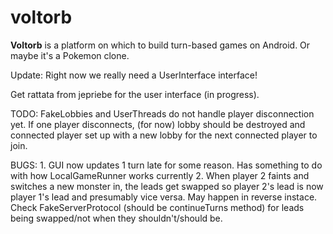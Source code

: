voltorb
=======

**Voltorb** is a platform on which to build turn-based games on
  Android. Or maybe it's a Pokemon clone.

  Update: Right now we really need a UserInterface interface!
  
  Get rattata from jepriebe for the user interface (in progress).
  
  TODO: FakeLobbies and UserThreads do not handle player disconnection yet.
	If one player disconnects, (for now) lobby should be destroyed and connected
	player set up with a new lobby for the next connected player to join.
	
  BUGS:
	1. GUI now updates 1 turn late for some reason. Has something to do with how 
		LocalGameRunner works currently
	2. When player 2 faints and switches a new monster in, the leads get swapped
		so player 2's lead is now player 1's lead and presumably vice versa. May 
		happen in reverse instace. Check FakeServerProtocol (should be continueTurns
		method) for leads being swapped/not when they shouldn't/should be.